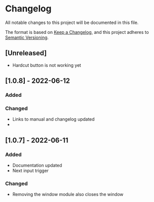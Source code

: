 # Changelog

All notable changes to this project will be documented in this file.

The format is based on [Keep a Changelog](https://keepachangelog.com/en/1.0.0/),
and this project adheres to [Semantic Versioning](https://semver.org/spec/v2.0.0.html).

## [Unreleased]
- Hardcut button is not working yet

## [1.0.8] - 2022-06-12
### Added

### Changed
- Links to manual and changelog updated
- 
## [1.0.7] - 2022-06-11
### Added
- Documentation updated
- Next input trigger

### Changed
- Removing the window module also closes the window
